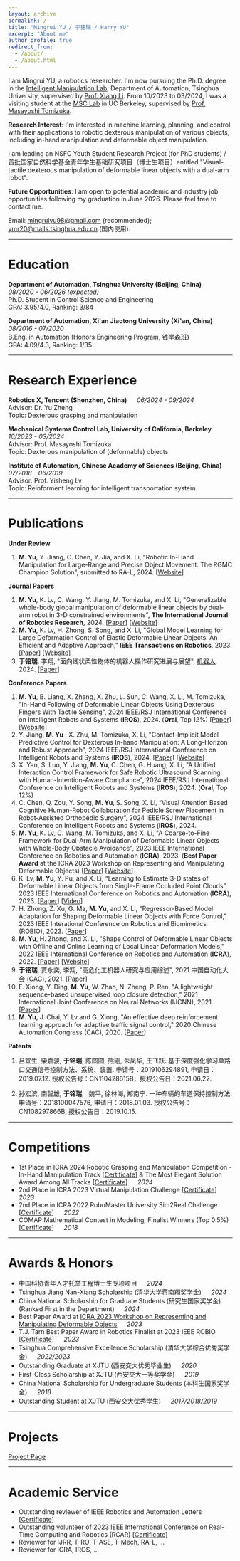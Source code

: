 ```yaml
---
layout: archive
permalink: /
title: "Mingrui YU / 于铭瑞 / Harry YU"
excerpt: "About me"
author_profile: true
redirect_from:
  - /about/
  - /about.html
---
```


I am Mingrui YU, a robotics researcher. I'm now pursuing the Ph.D. degree in the [Intelligent Manipulation Lab](https://thu-irml.com), Department of Automation, Tsinghua University, supervised by [Prof. Xiang Li](https://sites.google.com/view/homepageoflixiang/home).
From 10/2023 to 03/2024, I was a visiting student at the [MSC Lab](https://msc.berkeley.edu/) in UC Berkeley, supervised by [Prof. Masayoshi Tomizuka](https://me.berkeley.edu/people/masayoshi-tomizuka/).

**Research Interest**: I'm interested in machine learning, planning, and control with their applications to robotic dexterous manipulation of various objects, including in-hand manipulation and deformable object manipulation.

I am leading an NSFC Youth Student Research Project (for PhD students) / 首批国家自然科学基金青年学生基础研究项目（博士生项目）entitled "Visual-tactile dexterous manipulation of deformable linear objects with a dual-arm robot".

**Future Opportunities**: I am open to potential academic and industry job opportunities following my graduation in June 2026. Please feel free to contact me.

Email: [mingruiyu98@gmail.com](mailto:mingruiyu98@gmail.com) (recommended); [ymr20@mails.tsinghua.edu.cn](mailto:ymr20@mails.tsinghua.edu.cn) (国内使用).

---

# Education

**Department of Automation, Tsinghua University (Beijing, China)** &emsp; _08/2020 - 06/2026 (expected)_  
Ph.D. Student in Control Science and Engineering  
GPA: 3.95/4.0, Ranking: 3/84

**Department of Automation, Xi'an Jiaotong University (Xi'an, China)** &emsp; _08/2016 - 07/2020_  
B.Eng. in Automation (Honors Engineering Program, 钱学森班)  
GPA: 4.09/4.3, Ranking: 1/35

---

# Research Experience

**Robotics X, Tencent (Shenzhen, China)** &emsp; _06/2024 - 09/2024_  
Advisor: Dr. Yu Zheng  
Topic: Dexterous grasping and manipulation

**Mechanical Systems Control Lab, University of California, Berkeley** &emsp; _10/2023 - 03/2024_  
Advisor: Prof. Masayoshi Tomizuka  
Topic: Dexterous manipulation of (deformable) objects

**Institute of Automation, Chinese Academy of Sciences (Beijing, China)** &emsp; _07/2018 - 06/2019_  
Advisor: Prof. Yisheng Lv  
Topic: Reinforment learning for intelligent transportation system

---

# Publications

**Under Review**

1. **M. Yu**, Y. Jiang, C. Chen, Y. Jia, and X. Li, "Robotic In-Hand Manipulation for Large-Range and Precise Object Movement: The RGMC Champion Solution", submitted to RA-L, 2024. [[Website](https://rgmc-xl-team.github.io/ingrasp_manipulation/)]

**Journal Papers**

1. **M. Yu**, K. Lv, C. Wang, Y. Jiang, M. Tomizuka, and X. Li, "Generalizable whole-body global manipulation of deformable linear objects by dual-arm robot in 3-D constrained environments", **The International Journal of Robotics Research**, 2024. [[Paper](https://arxiv.org/abs/2310.09899)] [[Website](https://mingrui-yu.github.io/DLO_planning_2/)]
1. **M. Yu**, K. Lv, H. Zhong, S. Song, and X. Li, "Global Model Learning for Large Deformation Control of Elastic Deformable Linear Objects: An Efficient and Adaptive Approach," **IEEE Transactions on Robotics**, 2023. [[Paper](https://arxiv.org/abs/2205.04004)] [[Website](https://mingrui-yu.github.io/shape_control_DLO_2/)]
1. **于铭瑞**, 李翔, "面向线状柔性物体的机器人操作研究进展与展望", [机器人](https://robot.sia.cn/), 2024. [[Paper](https://robot.sia.cn/article/doi/10.13973/j.cnki.robot.240139)]

**Conference Papers**

1. **M. Yu**, B. Liang, X. Zhang, X. Zhu, L. Sun, C. Wang, X. Li, M. Tomizuka, "In-Hand Following of Deformable Linear Objects Using Dexterous Fingers With Tactile Sensing", 2024 IEEE/RSJ International Conference on Intelligent Robots and Systems (**IROS**), 2024. (**Oral**, Top 12%) [[Paper](https://arxiv.org/abs/2403.12676)] [[Website](https://mingrui-yu.github.io/DLO_following/)]
1. Y. Jiang, **M. Yu** , X. Zhu, M. Tomizuka, X. Li, "Contact-Implicit Model Predictive Control for Dexterous In-hand Manipulation: A Long-Horizon and Robust Approach", 2024 IEEE/RSJ International Conference on Intelligent Robots and Systems (**IROS**), 2024. [[Paper](https://arxiv.org/abs/2402.18897)] [[Website](https://director-of-g.github.io/in_hand_manipulation/)]
1. X. Yan, S. Luo, Y. Jiang, **M. Yu**, C. Chen, G. Huang, X. Li, "A Unified Interaction Control Framework for Safe Robotic Ultrasound Scanning with Human-Intention-Aware Compliance", 2024 IEEE/RSJ International Conference on Intelligent Robots and Systems (**IROS**), 2024. (**Oral**, Top 12%)
1. C. Chen, Q. Zou, Y. Song, **M. Yu**, S. Song, X. Li, “Visual Attention Based Cognitive Human-Robot Collaboration for Pedicle Screw Placement in Robot-Assisted Orthopedic Surgery”, 2024 IEEE/RSJ International Conference on Intelligent Robots and Systems (**IROS**), 2024.
1. **M. Yu**, K. Lv, C. Wang, M. Tomizuka, and X. Li, "A Coarse-to-Fine Framework for Dual-Arm Manipulation of Deformable Linear Objects with Whole-Body Obstacle Avoidance", 2023 IEEE International Conference on Robotics and Automation (**ICRA**), 2023. (**Best Paper Award** at the ICRA 2023 Workshop on Representing and Manipulating Deformable Objects) [[Paper](https://arxiv.org/abs/2209.11145)] [[Website](https://mingrui-yu.github.io/DLO_planning)]
1. K. Lv, **M. Yu**, Y. Pu, and X. Li, “Learning to Estimate 3-D states of Deformable Linear Objects from Single-Frame Occluded Point Clouds”, 2023 IEEE International Conference on Robotics and Automation (**ICRA**), 2023. [[Paper](https://arxiv.org/abs/2210.01433)] [[Video](https://mingrui-yu.github.io/videos/ICRA23_DLO_perception_video.mp4)]
1. H. Zhong, Z. Xu, G. Ma, **M. Yu**, and X. Li, "Regressor-Based Model Adaptation for Shaping Deformable Linear Objects with Force Control," 2023 IEEE Interational Conference on Robotics and Biomimetics (ROBIO), 2023. [[Paper](https://ieeexplore.ieee.org/abstract/document/10354796)]
1. **M. Yu**, H. Zhong, and X. Li, "Shape Control of Deformable Linear Objects with Offline and Online Learning of Local Linear Deformation Models," 2022 IEEE International Conference on Robotics and Automation (**ICRA**), 2022. [[Paper](https://arxiv.org/abs/2109.11091)] [[Website](https://mingrui-yu.github.io/shape_control_DLO/)]
1. **于铭瑞**, 贾永奕, 李翔, "高危化工机器人研究与应用综述", 2021 中国自动化大会 (CAC), 2021. [[Paper](https://kns.cnki.net/kcms/detail/detail.aspx?dbcode=CPFD&dbname=CPFDTEMP&filename=ZGZN202110001016&uniplatform=NZKPT&v=yTXq56-lHUDzP6r70Wst4lVFGnfv4CHYCDrmjizd_DZaM8yOR4dOTxj5IYdffmtQS2VgAE2EQ9Y%3d)]
1. F. Xiong, Y. Ding, **M. Yu**, W. Zhao, N. Zheng, P. Ren, "A lightweight sequence-based unsupervised loop closure detection," 2021 International Joint Conference on Neural Networks (IJCNN), 2021. [[Paper](https://ieeexplore.ieee.org/abstract/document/9534180)]
1. **M. Yu**, J. Chai, Y. Lv and G. Xiong, "An effective deep reinforcement learning approach for adaptive traffic signal control," 2020 Chinese Automation Congress (CAC), 2020. [[Paper](https://doi.org/10.1109/CAC51589.2020.9327396)]

**Patents**

1. 吕宜生, 柴嘉骏, **于铭瑞**, 陈圆圆, 熊刚, 朱凤华, 王飞跃. 基于深度强化学习单路口交通信号控制方法、系统、装置. 申请号：2019106294891, 申请日：2019.07.12. 授权公告号：CN110428615B，授权公告日：2021.06.22.

2. 孙宏滨, 南智雄, **于铭瑞**,  魏平, 徐林海, 郑南宁. 一种车辆的车道保持控制方法. 申请号：2018100047576, 申请日：2018.01.03. 授权公告号：CN108297866B, 授权公告日：2019.10.15.

---

# Competitions

- 1st Place in ICRA 2024 Robotic Grasping and Manipulation Competition - In-Hand Manipulation Track [[Certificate](https://mingrui-yu.github.io/files/24_ICRA_RGMC_Inhand.jpg)] & The Most Elegant Solution Award Among All Tracks [[Certificate](https://mingrui-yu.github.io/files/24_ICRA_RGMC_Elegant.jpg)] &emsp; _2024_
- 2nd Place in ICRA 2023 Virtual Manipulation Challenge [[Certificate](https://mingrui-yu.github.io/files/23_icra_virtual_manipulation_challenge_certificate.pdf)] &emsp; _2023_
- 2nd Place in ICRA 2022 RoboMaster University Sim2Real Challenge [[Certificate](https://mingrui-yu.github.io/files/22_icra_sim2real_certificate.pdf)] &emsp; _2022_
- COMAP Mathematical Contest in Modeling, Finalist Winners (Top 0.5%) [[Certificate](https://mingrui-yu.github.io/files/18_mcm_certificate.pdf)] &emsp; _2018_

---

# Awards & Honors

- 中国科协青年人才托举工程博士生专项项目 &emsp; _2024_
- Tsinghua Jiang Nan-Xiang Scholarship (清华大学蒋南翔奖学金) &emsp; _2024_
- China National Scholarship for Graduate Students (研究生国家奖学金) (Ranked First in the Department) &emsp; _2024_
- Best Paper Award at [ICRA 2023 Workshop on Representing and Manipulating Deformable Objects](https://deformable-workshop.github.io/icra2023/) &emsp; _2023_
- T.J. Tarn Best Paper Award in Robotics Finalist at 2023 IEEE ROBIO [[Certificate](https://mingrui-yu.github.io/files/23_ROBIO_award.pdf)] &emsp; _2023_
- Tsinghua Comprehensive Excellence Scholarship (清华大学综合优秀奖学金) &emsp; _2022/2023_
- Outstanding Graduate at XJTU (西安交大优秀毕业生) &emsp; _2020_
- First-Class Scholarship at XJTU (西安交大一等奖学金) &emsp; _2019_
- China National Scholarship for Undergraduate Students (本科生国家奖学金) &emsp; _2018_
- Outstanding Student at XJTU (西安交大优秀学生) &emsp; _2017/2018/2019_

---

# Projects

[Project Page](https://mingrui-yu.github.io/projects)

---

# Academic Service

- Outstanding reviewer of IEEE Robotics and Automation Letters [[Certificate](https://mingrui-yu.github.io/files/24_RAL_outstanding_reviewer.jpg)]
- Outstanding volunteer of 2023 IEEE International Conference on Real-Time Computing and Robotics (RCAR) [[Certificate](https://mingrui-yu.github.io/files/23_rcar_volunteer.pdf)]
- Reviewer for IJRR, T-RO, T-ASE, T-Mech, RA-L, ...
- Reviewer for ICRA, IROS, ...
